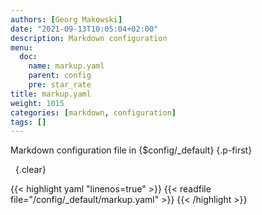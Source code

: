 ```yaml
---
authors: [Georg Makowski]
date: "2021-09-13T10:05:04+02:00"
description: Markdown configuration
menu:
  doc:
    name: markup.yaml
    parent: config
    pre: star_rate
title: markup.yaml
weight: 1015
categories: [markdown, configuration]
tags: []
---
```


Markdown configuration file in {$config/_default}
{.p-first} <!--more-->

&nbsp;
{.clear}

{{< highlight yaml "linenos=true" >}}
{{< readfile file="/config/_default/markup.yaml" >}}
{{< /highlight >}}
